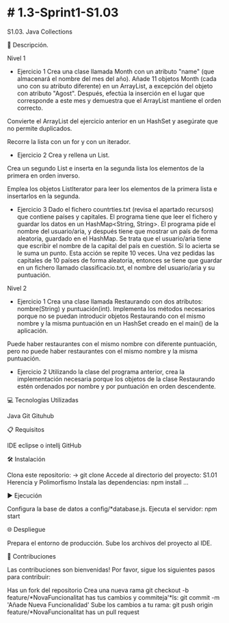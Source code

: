 # # 1.3-Sprint1-S1.03
S1.03. Java Collections


📄 Descripción.

Nivel 1
- Ejercicio 1
Crea una clase llamada Month con un atributo "name" (que almacenará el nombre del mes del año). Añade 11 objetos Month (cada uno con su atributo diferente) en un ArrayList, a excepción del objeto con atributo "Agost". Después, efectúa la inserción en el lugar que corresponde a este mes y demuestra que el ArrayList mantiene el orden correcto.

Convierte el ArrayList del ejercicio anterior en un HashSet y asegúrate que no permite duplicados.

Recorre la lista con un for y con un iterador.

- Ejercicio 2
Crea y rellena un List<Integer>.

Crea un segundo List<Integer> e inserta en la segunda lista los elementos de la primera en orden inverso.

Emplea los objetos ListIterator para leer los elementos de la primera lista e insertarlos en la segunda.

- Ejercicio 3
Dado el fichero countrties.txt (revisa el apartado recursos) que contiene países y capitales. El programa tiene que leer el fichero y guardar los datos en un HashMap<String, String>. El programa pide el nombre del usuario/aria, y después tiene que mostrar un país de forma aleatoria, guardado en el HashMap. Se trata que el usuario/aria tiene que escribir el nombre de la capital del país en cuestión. Si lo acierta se le suma un punto. Esta acción se repite 10 veces. Una vez pedidas las capitales de 10 países de forma aleatoria, entonces se tiene que guardar en un fichero llamado classificacio.txt, el nombre del usuario/aria y su puntuación.

Nivel 2
- Ejercicio 1
Crea una clase llamada Restaurando con dos atributos: nombre(String) y puntuación(int). Implementa los métodos necesarios porque no se puedan introducir objetos Restaurando con el mismo nombre y la misma puntuación en un HashSet creado en el main() de la aplicación.

Puede haber restaurantes con el mismo nombre con diferente puntuación, pero no puede haber restaurantes con el mismo nombre y la misma puntuación.

- Ejercicio 2
Utilizando la clase del programa anterior, crea la implementación necesaria porque los objetos de la clase Restaurando estén ordenados por nombre y por puntuación en orden descendente.

💻 Tecnologías Utilizadas

Java
Git
Gituhub

📋 Requisitos

IDE eclipse o intellj
GitHub

🛠️ Instalación

Clona este repositorio: -> git clone
Accede al directorio del proyecto: S1.01 Herencia y Polimorfismo
Instala las dependencias: npm install …

▶️ Ejecución

Configura la base de datos a config/*database.js.
Ejecuta el servidor: npm start

🌐 Despliegue

Prepara el entorno de producción.
Sube los archivos del proyecto al IDE.


🤝 Contribuciones

Las contribuciones son bienvenidas! Por favor, sigue los siguientes pasos para contribuir:

Has un fork del repositorio
Crea una nueva rama git checkout -b feature/*NovaFuncionalitat
has tus cambios y commiteja'*ls: git commit -m 'Añade Nueva Funcionalidad'
Sube los cambios a tu rama: git push origin feature/*NovaFuncionalitat
has un pull request

